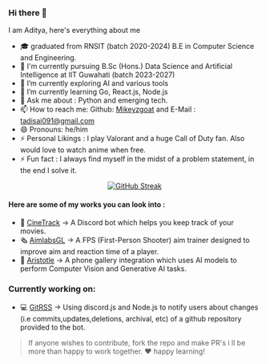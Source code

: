 ### Hi there 👋
I am Aditya, here's everything about me
- 🎓 graduated from RNSIT (batch 2020-2024) B.E in Computer Science and Engineering. 
- 📔 I'm currently pursuing B.Sc (Hons.) Data Science and Artificial Intelligence at IIT Guwahati (batch 2023-2027)
- 🔭 I’m currently exploring AI and various tools
- 🌱 I’m currently learning Go, React.js, Node.js
- 💬 Ask me about : Python and emerging tech.
- 📫 How to reach me: Github: [Mikeyzgoat](https://github.com/Mikeyzgoat) and E-Mail : tadisai091@gmail.com
- 😄 Pronouns: he/him
- ⚡ Personal Likings : I play Valorant and a huge Call of Duty fan. Also would love to watch anime when free.
- ⚡ Fun fact : I always find myself in the midst of a problem statement, in the end I solve it.

<a href="https://git.io/streak-stats"><p align="center"><img src="https://streak-stats.demolab.com?user=Mikeyzgoat&theme=aura-dark&hide_border=true" alt="GitHub Streak" /></p></a> 

#### Here are some of my works you can look into :
- 🤖 [CineTrack](https://github.com/Mikeyzgoat/CineTrack) -> A Discord bot which helps you keep track of your movies.
- 🗞️ [AimlabsGL](https://github.com/Mikeyzgoat/AimLabsGL) -> A FPS (First-Person Shooter) aim trainer designed to improve aim and reaction time of a player.
- 📱 [Aristotle](https://github.com/Mikeyzgoat/ARISTOTLE) -> A phone gallery integration which uses AI models to perform Computer Vision and Generative AI tasks.

### Currently working on:
- 💻 [GitRSS](https://github.com/Mikeyzgoat/GitRSS) -> Using discord.js and Node.js to notify users about changes (i.e commits,updates,deletions, archival, etc) of a github repository provided to the bot.

 > If anyone wishes to contribute, fork the repo and make PR's i ll be more than happy to work together. ♥️ happy learning!
